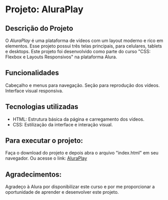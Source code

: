 # Projeto: AluraPlay

## Descrição do Projeto
O *AluraPlay* é uma plataforma de vídeos com um layout moderno e rico em elementos. Esse projeto possui três telas principais, para celulares, tablets e desktops. Este projeto foi desenvolvido como parte do curso "CSS: Flexbox e Layouts Responsivos" na plataforma Alura.

## Funcionalidades
Cabeçalho e menus para navegação.
Seção para reprodução dos vídeos.
Interface visual responsiva.

## Tecnologias utilizadas
- HTML: Estrutura básica da página e carregamento dos vídeos.
- CSS: Estilização da interface e interação visual.

## Para executar o projeto:
Faça o download do projeto e depois abra o arquivo "index.html" em seu navegador. Ou acesse o link: [AluraPlay](https://)

## Agradecimentos:
Agradeço à Alura por disponibilizar este curso e por me proporcionar a oportunidade de aprender e desenvolver este projeto.